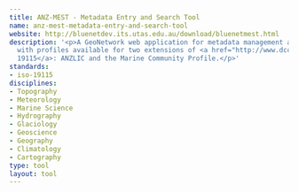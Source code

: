 ```yaml
---
title: ANZ-MEST - Metadata Entry and Search Tool
name: anz-mest-metadata-entry-and-search-tool
website: http://bluenetdev.its.utas.edu.au/download/bluenetmest.html
description: '<p>A GeoNetwork web application for metadata management and searching,
  with profiles available for two extensions of <a href="http://www.dcc.ac.uk/resources/metadata-standards/iso-19115">ISO
  19115</a>: ANZLIC and the Marine Community Profile.</p>'
standards:
- iso-19115
disciplines:
- Topography
- Meteorology
- Marine Science
- Hydrography
- Glaciology
- Geoscience
- Geography
- Climatology
- Cartography
type: tool
layout: tool
---
```


